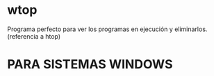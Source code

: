 # wtop
Programa perfecto para ver los programas en ejecución y eliminarlos.  (referencia a htop)

# PARA SISTEMAS WINDOWS
